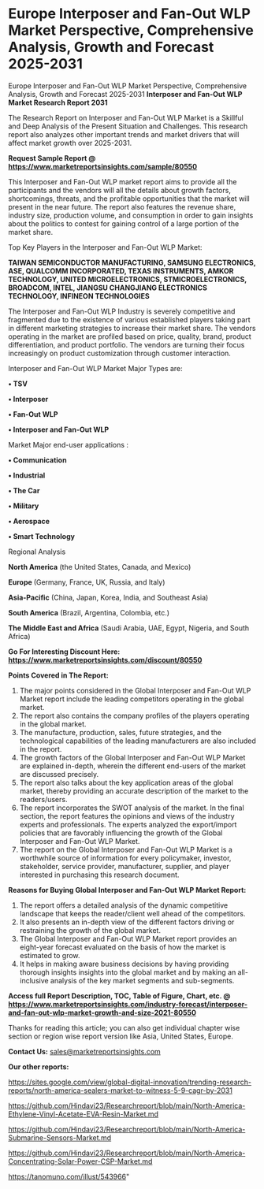 # Europe Interposer and Fan-Out WLP Market Perspective, Comprehensive Analysis, Growth and Forecast 2025-2031
 Europe Interposer and Fan-Out WLP Market Perspective, Comprehensive Analysis, Growth and Forecast 2025-2031
<strong>Interposer and Fan-Out WLP Market Research Report 2031</strong>

The Research Report on Interposer and Fan-Out WLP Market is a Skillful and Deep Analysis of the Present Situation and Challenges. This research report also analyzes other important trends and market drivers that will affect market growth over 2025-2031.

<strong>Request Sample Report @ <a href=https://www.marketreportsinsights.com/sample/80550>https://www.marketreportsinsights.com/sample/80550</a></strong>

This Interposer and Fan-Out WLP market report aims to provide all the participants and the vendors will all the details about growth factors, shortcomings, threats, and the profitable opportunities that the market will present in the near future. The report also features the revenue share, industry size, production volume, and consumption in order to gain insights about the politics to contest for gaining control of a large portion of the market share.

Top Key Players in the Interposer and Fan-Out WLP Market:

<strong>TAIWAN SEMICONDUCTOR MANUFACTURING, SAMSUNG ELECTRONICS, ASE, QUALCOMM INCORPORATED, TEXAS INSTRUMENTS, AMKOR TECHNOLOGY, UNITED MICROELECTRONICS, STMICROELECTRONICS, BROADCOM, INTEL, JIANGSU CHANGJIANG ELECTRONICS TECHNOLOGY, INFINEON TECHNOLOGIES</strong>

The Interposer and Fan-Out WLP Industry is severely competitive and fragmented due to the existence of various established players taking part in different marketing strategies to increase their market share. The vendors operating in the market are profiled based on price, quality, brand, product differentiation, and product portfolio. The vendors are turning their focus increasingly on product customization through customer interaction.

Interposer and Fan-Out WLP Market Major Types are:

<strong>• TSV

• Interposer

• Fan-Out WLP

• Interposer and Fan-Out WLP</strong>

Market Major end-user applications :

<strong>• Communication

• Industrial

• The Car

• Military

• Aerospace

• Smart Technology</strong>

Regional Analysis

</u><strong><b>North America</b></strong> (the United States, Canada, and Mexico)

<strong><b>Europe </b></strong>(Germany, France, UK, Russia, and Italy)

<strong><b>Asia-Pacific</b></strong> (China, Japan, Korea, India, and Southeast Asia)

<strong><b>South America</b></strong> (Brazil, Argentina, Colombia, etc.)

<strong><b>The Middle East and Africa</b></strong> (Saudi Arabia, UAE, Egypt, Nigeria, and South Africa)

<strong>Go For Interesting Discount Here: <a href=https://www.marketreportsinsights.com/discount/80550>https://www.marketreportsinsights.com/discount/80550</a></strong>

<strong>Points Covered in The Report:</strong>
<ol>
  <li>The major points considered in the Global Interposer and Fan-Out WLP Market report include the leading competitors operating in the global market.</li>
  <li>The report also contains the company profiles of the players operating in the global market.</li>
  <li>The manufacture, production, sales, future strategies, and the technological capabilities of the leading manufacturers are also included in the report.</li>
  <li>The growth factors of the Global Interposer and Fan-Out WLP Market are explained in-depth, wherein the different end-users of the market are discussed precisely.</li>
  <li>The report also talks about the key application areas of the global market, thereby providing an accurate description of the market to the readers/users.</li>
  <li>The report incorporates the SWOT analysis of the market. In the final section, the report features the opinions and views of the industry experts and professionals. The experts analyzed the export/import policies that are favorably influencing the growth of the Global Interposer and Fan-Out WLP Market.</li>
  <li>The report on the Global Interposer and Fan-Out WLP Market is a worthwhile source of information for every policymaker, investor, stakeholder, service provider, manufacturer, supplier, and player interested in purchasing this research document.</li>
</ol>
<strong>Reasons for Buying Global Interposer and Fan-Out WLP Market Report:</strong>

<ol>
  <li>The report offers a detailed analysis of the dynamic competitive landscape that keeps the reader/client well ahead of the competitors.</li>
  <li>It also presents an in-depth view of the different factors driving or restraining the growth of the global market.</li>
  <li>The Global Interposer and Fan-Out WLP Market report provides an eight-year forecast evaluated on the basis of how the market is estimated to grow.</li>
  <li>It helps in making aware business decisions by having providing thorough insights insights into the global market and by making an all-inclusive analysis of the key market segments and sub-segments.</li>
</ol>
<strong>Access full Report Description, TOC, Table of Figure, Chart, etc. @ <a href=https://www.marketreportsinsights.com/industry-forecast/interposer-and-fan-out-wlp-market-growth-and-size-2021-80550>https://www.marketreportsinsights.com/industry-forecast/interposer-and-fan-out-wlp-market-growth-and-size-2021-80550</a></strong>


Thanks for reading this article; you can also get individual chapter wise section or region wise report version like Asia, United States, Europe.

<strong>Contact Us:</strong>
sales@marketreportsinsights.com

<strong>Our other reports:</strong>

<a href=https://sites.google.com/view/global-digital-innovation/trending-research-reports/north-america-sealers-market-to-witness-5-9-cagr-by-2031>https://sites.google.com/view/global-digital-innovation/trending-research-reports/north-america-sealers-market-to-witness-5-9-cagr-by-2031</a>

<a href=https://github.com/Hindavi23/Researchreport/blob/main/North-America-Ethylene-Vinyl-Acetate-EVA-Resin-Market.md>https://github.com/Hindavi23/Researchreport/blob/main/North-America-Ethylene-Vinyl-Acetate-EVA-Resin-Market.md</a>

<a href=https://github.com/Hindavi23/Researchreport/blob/main/North-America-Submarine-Sensors-Market.md>https://github.com/Hindavi23/Researchreport/blob/main/North-America-Submarine-Sensors-Market.md</a>

<a href=https://github.com/Hindavi23/Researchreport/blob/main/North-America-Concentrating-Solar-Power-CSP-Market.md>https://github.com/Hindavi23/Researchreport/blob/main/North-America-Concentrating-Solar-Power-CSP-Market.md</a>

<a href=https://tanomuno.com/illust/543966>https://tanomuno.com/illust/543966</a>"
